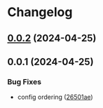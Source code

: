 # Changelog

## [0.0.2](https://github.com/Avenue3-dev/eslint-config-avenue3/compare/0.0.1...0.0.2) (2024-04-25)

## 0.0.1 (2024-04-25)


### Bug Fixes

* config ordering ([26501ae](https://github.com/Avenue3-dev/eslint-config-avenue3/commit/26501aed948e62f9b385e0642b9bb36795714465))
